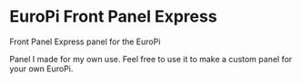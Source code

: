 # EuroPi Front Panel Express
Front Panel Express panel for the EuroPi

Panel I made for my own use.  Feel free to use it to make a custom panel for your own EuroPi.
